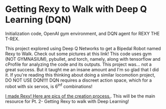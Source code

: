 # Getting Rexy to Walk with Deep Q Learning (DQN)
Initialization code, OpenAI gym environment, and DQN agent for REXY THE T-REX. 

This project explored using Deep Q Networks to get a Bipedal Robot named Rexy to Walk. Check out some pictures at this link! This code uses gym (NOT GYMNASIUM), pybullet, and torch, namely, along with tensorflow and cProfile for analyzing the code and its outputs. This project was... not a great success. But it taught me an insane amount and I'm so glad that I did it. If you're reading this thinking about doing a similar locomotion project, DO NOT USE DQN!!!! DQN requires a discreet action space, which for a robot with six servos, is $6^\inf$ combinations!

[I made Rexy! Here are pics of the creation process.](https://jmann6702.wixsite.com/jake/rexy-the-t-rex). 
This will be the main resource for Pt. 2- Getting Rexy to walk with Deep Learning! 
